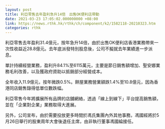 ```yaml
---
layout: post
title: 利亞零售去年盈利急升14倍　出售OK便利店帶動
date: 2021-03-23 17:05:02.000000000 +08:00
link: https://news.rthk.hk/rthk/ch/component/k2/1582118-20210323.htm
categories: rthk
---
```


利亞零售去年盈利31.4億元，按年急升14倍，由於出售OK便利店香港業務帶來一次性收益近28.8億元。去年底派發特別股息後，公司不擬就去年業績進一步派息。

單計持續經營業務，盈利升84.1%至6115萬元，主要是節日銷售額增加、聖安娜業務毛利改善，以及獲政府資助以抵銷部分經營成本。

全年收入11.9億元，按年微跌0.5%。餅屋業務營業額跌1.4%至10.8億元，因為香港同店銷售錄得低單位數跌幅。

利亞零售今年將擴展所有品牌的店舖網絡，透過「線上到線下」平台提高銷售額，並在「企業對企業」業務取得大進展。

另外，公司宣布，由於需要投放更多時間於馮氏集團內外其他事務，馮國經將於5月26日舉行的股東周年大會後退任主席，由非執行董事馮國綸接任。
